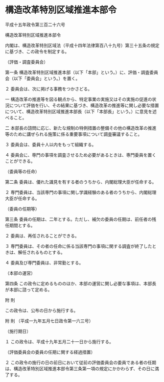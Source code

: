 # 構造改革特別区域推進本部令

平成十五年政令第三百二十六号

構造改革特別区域推進本部令

内閣は、構造改革特別区域法（平成十四年法律第百八十九号）第三十五条の規定に基づき、この政令を制定する。

（評価・調査委員会）

第一条 構造改革特別区域推進本部（以下「本部」という。）に、評価・調査委員会（以下「委員会」という。）を置く。

２ 委員会は、次に掲げる事務をつかさどる。

一 構造改革の推進等を図る観点から、特定事業の実施又はその実施の促進の状況について評価を行い、その結果に基づき、構造改革の推進等に関し必要な措置について、構造改革特別区域推進本部長（以下「本部長」という。）に意見を述べること。

二 本部長の諮問に応じ、新たな規制の特例措置の整備その他の構造改革の推進等のために講ぜられる施策に係る重要事項について調査審議すること。

３ 委員会は、委員十人以内をもって組織する。

４ 委員会に、専門の事項を調査させるため必要があるときは、専門委員を置くことができる。

（委員等の任命）

第二条 委員は、優れた識見を有する者のうちから、内閣総理大臣が任命する。

２ 専門委員は、当該専門の事項に関し学識経験のある者のうちから、内閣総理大臣が任命する。

（委員の任期等）

第三条 委員の任期は、二年とする。ただし、補欠の委員の任期は、前任者の残任期間とする。

２ 委員は、再任されることができる。

３ 専門委員は、その者の任命に係る当該専門の事項に関する調査が終了したときは、解任されるものとする。

４ 委員及び専門委員は、非常勤とする。

（本部の運営）

第四条 この政令に定めるもののほか、本部の運営に関し必要な事項は、本部長が本部に諮って定める。

附 則

この政令は、公布の日から施行する。

附 則 （平成一九年五月七日政令第一六三号）

（施行期日）

１ この政令は、平成十九年五月二十一日から施行する。

（評価委員会の委員の任期に関する経過措置）

２ この政令の施行の日の前日において従前の評価委員会の委員である者の任期は、構造改革特別区域推進本部令第三条第一項の規定にかかわらず、その日に満了する。
